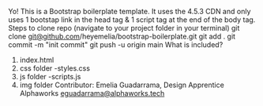 Yo! This is a Bootstrap  boilerplate template. It uses the 4.5.3 CDN and only uses 1 bootstap link in the head tag & 1 script tag at the end of the body tag.
Steps to clone repo
(navigate to your project folder in your terminal)
  git clone git@github.com/heyemelia/bootstrap-boilerplate.git
  git add .
  git commit -m "init commit"
  git push -u origin main
What is included?
1. index.html
2. css folder
  -styles.css
3. js folder
  -scripts.js
4. img folder
Contributor:
Emelia Guadarrama,
Design Apprentice
Alphaworks
eguadarrama@alphaworks.tech
